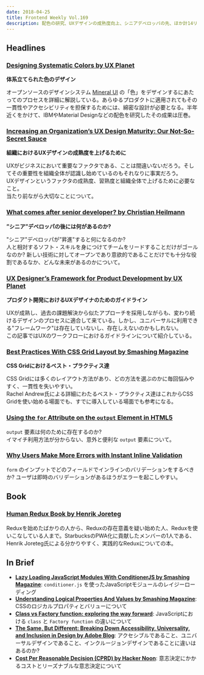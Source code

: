 ```yaml
---
date: 2018-04-25
title: Frontend Weekly Vol.169
description: 配色の研究、UXデザインの成熟度向上、シニアデベロッパの先、ほか計14リンク
---
```


## Headlines

### [Designing Systematic Colors by UX Planet](https://uxplanet.org/designing-systematic-colors-b5d2605b15c)

**体系立てられた色のデザイン**

オープンソースのデザインシステム [Mineral UI](https://mineral-ui.com/) の「色」をデザインするにあたってのプロセスを詳細に解説している。あらゆるプロダクトに適用されてもその一貫性やアクセシビリティを担保するためには、綿密な設計が必要となる。半年近くをかけて、IBMやMaterial Designなどの配色を研究したその成果は圧巻。

### [Increasing an Organization’s UX Design Maturity: Our Not-So-Secret Sauce](https://medium.com/@jmspool/increasing-an-organizations-ux-design-maturity-our-not-so-secret-sauce-48bb4804ac06)

**組織におけるUXデザインの成熟度を上げるために**

UXがビジネスにおいて重要なファクタである、ことは間違いないだろう。そしてその重要性を組織全体が認識し始めているのもそれなりに事実だろう。  
UXデザインというファクタの成熟度、習熟度と組織全体で上げるために必要なこと。  
当たり前ながら大切なことについて。

### [What comes after senior developer? by Christian Heilmann](https://christianheilmann.com/2018/04/02/what-comes-after-senior-developer/)

**”シニア”デベロッパの後には何があるのか?**

"シニア"デベロッパが”昇進"すると何になるのか?  
人と相対するソフト・スキルを身につけてチームをリードすることだけがゴールなのか?
新しい技術に対してオープンであり意欲的であることだけでも十分な役割であるなか、どんな未来があるのかについて。

### [UX Designer’s Framework for Product Development by UX Planet](https://uxplanet.org/ux-designers-framework-for-product-development-52ad8a6ce0ee)

**プロダクト開発におけるUXデザイナのためのガイドライン**

UXが成熟し、過去の課題解決から似たアプローチを採用しながらも、変わり続けるデザインのプロセスに適合して来ている。しかし、ユニバーサルに利用できる"フレームワーク"は存在していないし、存在しえないのかもしれない。  
この記事ではUXのワークフローにおけるガイドラインについて紹介している。

### [Best Practices With CSS Grid Layout by Smashing Magazine](https://www.smashingmagazine.com/2018/04/best-practices-grid-layout/)

**CSS Gridにおけるベスト・プラクティス達**

CSS Gridには多くのレイアウト方法があり、どの方法を選ぶのかに毎回悩みやすく、一貫性を失いやすい。  
Rachel Andrew氏による詳細にわたるベスト・プラクティス達はこれからCSS Gridを使い始める場面でも、すでに導入している場面でも参考になる。

### [Using the `for` Attribute on the `output` Element in HTML5](https://www.impressivewebs.com/using-for-attribute-output-element-html5/)

`output` 要素は何のために存在するのか?  
イマイチ利用方法が分からない、意外と便利な `output` 要素について。

### [Why Users Make More Errors with Instant Inline Validation](http://uxmovement.com/forms/why-users-make-more-errors-with-instant-inline-validation/)

`form` のインプットでどのフィールドでインラインのバリデーションをするべきか? ユーザは即時のバリデーションがあるほうがエラーを起こしやすい。

## Book

### [Human Redux Book by Henrik Joreteg](https://reduxbook.com/)

Reduxを始めたばかりの人から、Reduxの存在意義を疑い始めた人、Reduxを使いこなしている人まで。StarbucksのPWA化に貢献したメンバーの1人である、Henrik Joreteg氏による分かりやすく、実践的なReduxについての本。

## In Brief

- [**Lazy Loading JavaScript Modules With ConditionerJS by Smashing Magazine**](https://www.smashingmagazine.com/2018/03/lazy-loading-with-conditioner-js/): `conditioner.js` を使ったJavaScriptモジュールのレイジーローディング
- [**Understanding Logical Properties And Values by Smashing Magazine**](https://www.smashingmagazine.com/2018/03/understanding-logical-properties-values/): CSSのロジカルプロパティとバリューについて
- [**Class vs Factory function: exploring the way forward**](https://medium.freecodecamp.org/class-vs-factory-function-exploring-the-way-forward-73258b6a8d15): JavaScriptにおける `class` と `Factory function` の違いについて
- [**The Same, But Different: Breaking Down Accessibility, Universality, and Inclusion in Design by Adobe Blog**](https://theblog.adobe.com/different-breaking-accessibility-universality-inclusion-design/): アクセシブルであること、ユニバーサルデザインであること、インクルージョンデザインであることに違いはあるのか?
- [**Cost Per Reasonable Decision (CPRD) by Hacker Noon**](https://hackernoon.com/cost-per-reasonable-decision-cprd-ed1ca8c6147): 意志決定にかかるコストとリーズナブルな意志決定について